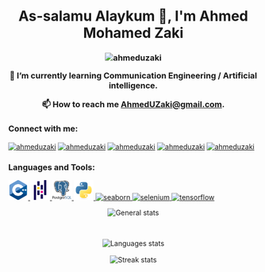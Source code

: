 <h1 align="center">As-salamu Alaykum 👋, I'm Ahmed Mohamed Zaki</h1>
<h3 align="center"Undergraduate CCE Engineer | GDG Organizer | Data Analyst | Content Writer</h3>

<p align="center"> <img src="https://komarev.com/ghpvc/?username=ahmeduzaki&label=Profile%20views&color=0e75b6&style=flat" alt="ahmeduzaki" /> </p>

 🌱 I’m currently learning **Communication Engineering / Artificial intelligence**.

 📫 How to reach me **AhmedUZaki@gmail.com**.

<h3 align="left">Connect with me:</h3>
<p align="left">   
<a href="https://twitter.com/ahmeduzaki" target="blank"><img align="center" src="https://raw.githubusercontent.com/rahuldkjain/github-profile-readme-generator/master/src/images/icons/Social/twitter.svg" alt="ahmeduzaki" height="30" width="40" /></a>      
<a href="https://linkedin.com/in/ahmeduzaki" target="blank"><img align="center" src="https://raw.githubusercontent.com/rahuldkjain/github-profile-readme-generator/master/src/images/icons/Social/linked-in-alt.svg" alt="ahmeduzaki" height="30" width="40" /></a>
<a href="https://kaggle.com/ahmeduzaki" target="blank"><img align="center" src="https://raw.githubusercontent.com/rahuldkjain/github-profile-readme-generator/master/src/images/icons/Social/kaggle.svg" alt="ahmeduzaki" height="30" width="40" /></a>
<a href="https://fb.com/ahmeduzaki" target="blank"><img align="center" src="https://raw.githubusercontent.com/rahuldkjain/github-profile-readme-generator/master/src/images/icons/Social/facebook.svg" alt="ahmeduzaki" height="30" width="40" /></a>
<a href="https://instagram.com/ahmeduzaki" target="blank"><img align="center" src="https://raw.githubusercontent.com/rahuldkjain/github-profile-readme-generator/master/src/images/icons/Social/instagram.svg" alt="ahmeduzaki" height="30" width="40" /></a>
</p>
<h3 align="left">Languages and Tools:</h3>
<p align="left"> <a href="https://www.w3schools.com/cpp/" target="_blank" rel="noreferrer"> <img src="https://raw.githubusercontent.com/devicons/devicon/master/icons/cplusplus/cplusplus-original.svg" alt="cplusplus" width="40" height="40"/> </a> <a href="https://pandas.pydata.org/" target="_blank" rel="noreferrer"> <img src="https://raw.githubusercontent.com/devicons/devicon/2ae2a900d2f041da66e950e4d48052658d850630/icons/pandas/pandas-original.svg" alt="pandas" width="40" height="40"/> </a> <a href="https://www.postgresql.org" target="_blank" rel="noreferrer"> <img src="https://raw.githubusercontent.com/devicons/devicon/master/icons/postgresql/postgresql-original-wordmark.svg" alt="postgresql" width="40" height="40"/> </a> <a href="https://www.python.org" target="_blank" rel="noreferrer"> <img src="https://raw.githubusercontent.com/devicons/devicon/master/icons/python/python-original.svg" alt="python" width="40" height="40"/> </a> <a href="https://seaborn.pydata.org/" target="_blank" rel="noreferrer"> <img src="https://seaborn.pydata.org/_images/logo-mark-lightbg.svg" alt="seaborn" width="40" height="40"/> </a> <a href="https://www.selenium.dev" target="_blank" rel="noreferrer"> <img src="https://raw.githubusercontent.com/detain/svg-logos/780f25886640cef088af994181646db2f6b1a3f8/svg/selenium-logo.svg" alt="selenium" width="40" height="40"/> </a> <a href="https://www.tensorflow.org" target="_blank" rel="noreferrer"> <img src="https://www.vectorlogo.zone/logos/tensorflow/tensorflow-icon.svg" alt="tensorflow" width="40" height="40"/> </a> </p>

<p align="center"><img alt="General stats" width="50%" src="https://github-readme-stats.vercel.app/api?username=AhmedUZaki&show_icons=true"></p>
<p align="center"><img alt="" width="50%" src="https://github-readme-streak-stats.herokuapp.com/?user=AhmedUZaki"></p>
<p align="center"><img alt="Languages stats" width="50%" src="https://github-readme-stats.vercel.app/api/top-langs/?username=AhmedUZaki&layout=compact"></p>
<p align="center"><img  align="center" alt="Streak stats" width="100%" src="https://github-profile-trophy.vercel.app/?username=AhmedUZaki"></p>
  
